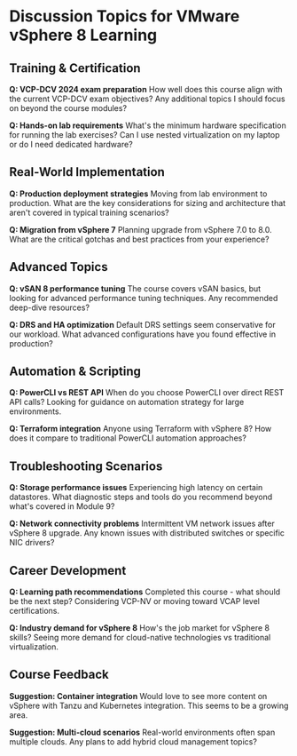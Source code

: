 # Discussion Topics for VMware vSphere 8 Learning

## Training & Certification

**Q: VCP-DCV 2024 exam preparation**
How well does this course align with the current VCP-DCV exam objectives? Any additional topics I should focus on beyond the course modules?

**Q: Hands-on lab requirements**
What's the minimum hardware specification for running the lab exercises? Can I use nested virtualization on my laptop or do I need dedicated hardware?

## Real-World Implementation

**Q: Production deployment strategies**
Moving from lab environment to production. What are the key considerations for sizing and architecture that aren't covered in typical training scenarios?

**Q: Migration from vSphere 7**
Planning upgrade from vSphere 7.0 to 8.0. What are the critical gotchas and best practices from your experience?

## Advanced Topics

**Q: vSAN 8 performance tuning**
The course covers vSAN basics, but looking for advanced performance tuning techniques. Any recommended deep-dive resources?

**Q: DRS and HA optimization**
Default DRS settings seem conservative for our workload. What advanced configurations have you found effective in production?

## Automation & Scripting

**Q: PowerCLI vs REST API**
When do you choose PowerCLI over direct REST API calls? Looking for guidance on automation strategy for large environments.

**Q: Terraform integration**
Anyone using Terraform with vSphere 8? How does it compare to traditional PowerCLI automation approaches?

## Troubleshooting Scenarios

**Q: Storage performance issues**
Experiencing high latency on certain datastores. What diagnostic steps and tools do you recommend beyond what's covered in Module 9?

**Q: Network connectivity problems**
Intermittent VM network issues after vSphere 8 upgrade. Any known issues with distributed switches or specific NIC drivers?

## Career Development

**Q: Learning path recommendations**
Completed this course - what should be the next step? Considering VCP-NV or moving toward VCAP level certifications.

**Q: Industry demand for vSphere 8**
How's the job market for vSphere 8 skills? Seeing more demand for cloud-native technologies vs traditional virtualization.

## Course Feedback

**Suggestion: Container integration**
Would love to see more content on vSphere with Tanzu and Kubernetes integration. This seems to be a growing area.

**Suggestion: Multi-cloud scenarios**
Real-world environments often span multiple clouds. Any plans to add hybrid cloud management topics?